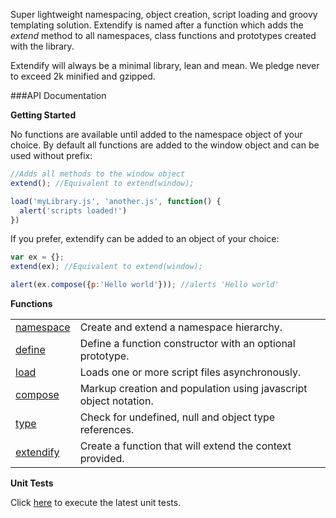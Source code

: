 Super lightweight namespacing, object creation, script loading and groovy templating solution. Extendify is named after a function which adds the _extend_ method to all namespaces, class functions and prototypes created with the library.

Extendify will always be a minimal library, lean and mean. We pledge never to exceed 2k minified and gzipped.

###API Documentation

**Getting Started**

No functions are available until added to the namespace object of your choice. By default all functions are added to the
window object and can be used without prefix:

```javascript
//Adds all methods to the window object
extend(); //Equivalent to extend(window);

load('myLibrary.js', 'another.js', function() {
  alert('scripts loaded!')
})
```
If you prefer, extendify can be added to an object of your choice:

```javascript
var ex = {};
extend(ex); //Equivalent to extend(window);

alert(ex.compose({p:'Hello world'})); //alerts 'Hello world'
```

**Functions**

<table>
<tbody>
<tr><td><a href="../../wiki/namespace/">namespace</a></td><td>Create and extend a namespace hierarchy.</td></tr>
<tr><td><a href="../../wiki/define/">define</a></td><td>Define a function constructor with an optional prototype.</td></tr>
<tr><td><a href="../../wiki/load/">load</a></td><td>Loads one or more script files asynchronously.</td></tr>
<tr><td><a href="../../wiki/compose/">compose</a></td><td>Markup creation and population using javascript object notation.</td></tr>
<tr><td><a href="../../wiki/type/">type</a></td><td>Check for undefined, null and object type references.</td></tr>
<tr><td><a href="../../wiki/extendify/">extendify</a></td><td>Create a function that will extend the context provided.</td></tr>
</tbody>
</table>

**Unit Tests**

Click <a href="http://jameswestgate.github.com/extendify/test/" target="_blank">here</a> to execute the latest unit tests.
